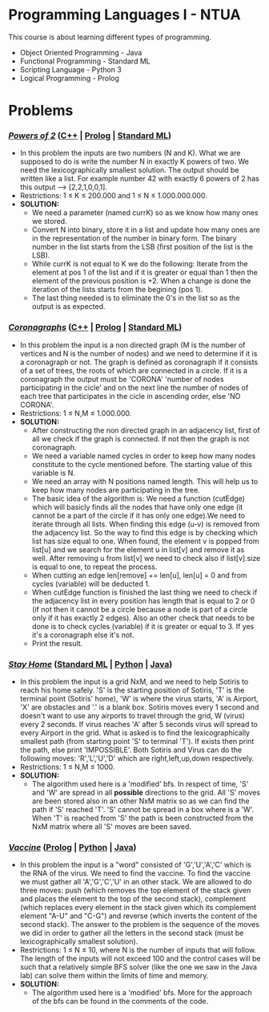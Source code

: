 # Programming Languages I - NTUA

This course is about learning different types of programming.
* Object Oriented Programming - Java
* Functional Programming - Standard ML
* Scripting Language - Python 3
* Logical Programming - Prolog

# Problems
### _[Powers of 2](https://github.com/BeenCoding/PL1-NTUA/blob/master/exerc20-1.pdf)_ ([C++](https://github.com/BeenCoding/PL1-NTUA/blob/master/powers2/powers2.cpp) | [Prolog](https://github.com/BeenCoding/PL1-NTUA/blob/master/powers2/powers2.pl) | [Standard ML](https://github.com/BeenCoding/PL1-NTUA/blob/master/powers2/powers2.sml))
* In this problem the inputs are two numbers (N and K). What we are supposed to do is write the number N in exactly K powers of two. We need the lexicographically smallest solution. The output should be written like a list. For example number 42 with exactly 6 powers of 2 has this output --> [2,2,1,0,0,1].
* Restrictions: 1 ≤	K ≤	200.000 and 1 ≤	N ≤	1.000.000.000.
* **SOLUTION:** 
  * We need a parameter (named currK) so as we know how many ones we stored.
  * Convert N into binary, store it in a list and update how many ones are in the representation of the number in binary form. The binary number in the list starts from the LSB (first position of the list is the LSB).
  * While currK is not equal to K we do the following: Iterate from the element at pos 1 of the list and if it is greater or equal than 1 then the element of the previous position is +2. When a change is done the iteration of the lists starts from the begining (pos 1).
  * The last thing needed is to eliminate the 0's in the list so as the output is as expected.
  
### _[Coronagraphs](https://github.com/BeenCoding/PL1-NTUA/blob/master/exerc20-1.pdf)_ ([C++](https://github.com/BeenCoding/PL1-NTUA/blob/master/coronagraph/coronagraph.cpp) | [Prolog](https://github.com/BeenCoding/PL1-NTUA/blob/master/coronagraph/coronagraph.pl) | [Standard ML](https://github.com/BeenCoding/PL1-NTUA/blob/master/coronagraph/coronagraph.sml))
* In this problem the input is a non directed graph (M is the number of vertices and N is the number of nodes) and we need to determine if it is a coronagraph or not. The graph is defined as coronagraph if it consists of a set of trees, the roots of which are connected in a circle. If it is a coronagraph the output must be 'CORONA' 'number of nodes participating in the cicle' and on the next line the number of nodes of each tree that participates in the cicle in ascending order, else 'NO CORONA'.
* Restrictions: 1 ≤	N,M ≤	1.000.000.
* **SOLUTION:** 
  * After constructing the non directed graph in an adjacency list, first of all we check if the graph is connected. If not then the graph is not coronagraph. 
  * We need a variable named cycles in order to keep how many nodes constitute to the cycle mentioned before. The starting value of this variable is N.
  * We need an array with N positions named length. This will help us to keep how many nodes are participating in the tree.
  * The basic idea of the algorithm is: We need a function (cutEdge) which will basicly finds all the nodes that have only one edge (it cannot be a part of the circle if it has only one edge).We need to iterate through all lists. When finding this edge (u-v) is removed from the adjacency list. So the way to find this edge is by checking which list has size equal to one. When found, the element v is popped from list[u] and we search for the element u in list[v] and remove it as well. After removing u from list[v] we need to check also if list[v].size is equal to one, to repeat the process.
  * When cutting an edge len[remove] += len[u], len[u] = 0 and from cycles (variable) will be deducted 1.
  * When cutEdge function is finished the last thing we need to check if the adjacency list in every position has length that is equal to 2 or 0 (if not then it cannot be a circle because a node is part of a circle only if it has exactly 2 edges). Also an other check that needs to be done is to check cycles (variable) if it is greater or equal to 3. If yes it's a coronagraph else it's not.
  * Print the result.
  
### _[Stay Home](https://github.com/BeenCoding/PL1-NTUA/blob/master/exerc20-2.pdf)_ ([Standard ML](https://github.com/BeenCoding/PL1-NTUA/blob/master/stayhome/stayhome.sml) | [Python](https://github.com/BeenCoding/PL1-NTUA/blob/master/stayhome/stayhome.py) | [Java](https://github.com/BeenCoding/PL1-NTUA/blob/master/stayhome/StayHome.java))
* In this problem the input is a grid NxM, and we need to help Sotiris to reach his home safely. 'S' is the starting position of Sotiris, 'T' is the terminal point (Sotiris' home), 'W' is where the virus starts, 'A' is Airport, 'X' are obstacles and '.' is a blank box. Sotiris moves every 1 second and doesn't want to use any airports to travel through the grid, W (virus) every 2 seconds. If virus reaches 'A' after 5 seconds virus will spread to every Airport in the grid. What is asked is to find the lexicographically smallest path (from starting point 'S' to terminal 'T'). If exists then print the path, else print 'IMPOSSIBLE'.
Both Sotiris and Virus can do the following moves: 'R','L','U','D' which are right,left,up,down respectively.
* Restrictions: 1 ≤	N,M ≤	1000.
* **SOLUTION:**
  * The algorithm used here is a 'modified' bfs. In respect of time, 'S' and 'W' are spread in all **possible** directions to the grid. All 'S' moves are been stored also in an other NxM matrix so as we can find the path if 'S' reached 'T'. 'S' cannot be spread in a box where is a 'W'. When 'T' is reached from 'S' the path is been constructed from the NxM matrix where all 'S' moves are been saved.

### _[Vaccine](https://github.com/BeenCoding/PL1-NTUA/blob/master/exerc20-3.pdf)_ ([Prolog](https://github.com/BeenCoding/PL1-NTUA/blob/master/vaccine/vaccine.pl) | [Python](https://github.com/BeenCoding/PL1-NTUA/blob/master/vaccine/vaccine.py) | [Java](https://github.com/BeenCoding/PL1-NTUA/tree/master/vaccine/Java))
* In this problem the input is a "word" consisted of 'G','U','A','C' which is the RNA of the virus. We need to find the vaccine. To find the vaccine we must gather all 'A','G','C','U' in an other stack. We are allowed to do three moves: push (which removes the top element of the stack given and places the element to the top of the second stack), complement (which replaces every element in the stack given which its complement element "A-U" and "C-G") and reverse (which inverts the content of the second stack). The answer to the problem is the sequence of the moves we did in order to gather all the letters in the second stack (must be lexicographically smallest solution).
* Restrictions: 1 ≤	N ≤	10, where N is the number of inputs that will follow. The length of the inputs will not exceed 100 and the control cases will be such that a relatively simple BFS solver (like the one we saw in the Java lab) can solve them within the limits of time and memory.
* **SOLUTION:**
  * The algorithm used here is a 'modified' bfs. More for the approach of the bfs can be found in the comments of the code.
